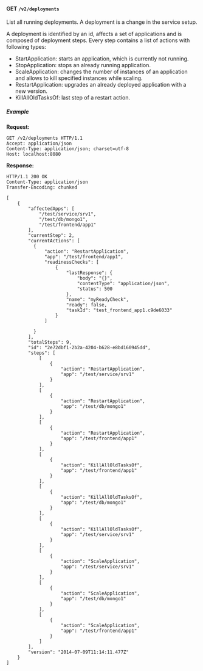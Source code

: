 #### GET `/v2/deployments`

List all running deployments.
A deployment is a change in the service setup.

A deployment is identified by an id, affects a set of applications and is composed of deployment steps.
Every step contains a list of actions with following types:

* StartApplication: starts an application, which is currently not running.
* StopApplication: stops an already running application. 
* ScaleApplication: changes the number of instances of an application and allows to kill specified instances while scaling.
* RestartApplication: upgrades an already deployed application with a new version.
* KillAllOldTasksOf: last step of a restart action.


##### Example

**Request:**

```http
GET /v2/deployments HTTP/1.1
Accept: application/json
Content-Type: application/json; charset=utf-8
Host: localhost:8080
```

**Response:**

```http
HTTP/1.1 200 OK
Content-Type: application/json
Transfer-Encoding: chunked

[
    {
        "affectedApps": [
            "/test/service/srv1", 
            "/test/db/mongo1", 
            "/test/frontend/app1"
        ], 
        "currentStep": 2,
        "currentActions": [
          {
              "action": "RestartApplication", 
              "app": "/test/frontend/app1",
              "readinessChecks": [
                  {
                      "lastResponse": {
                          "body": "{}", 
                          "contentType": "application/json", 
                          "status": 500
                      }, 
                      "name": "myReadyCheck", 
                      "ready": false, 
                      "taskId": "test_frontend_app1.c9de6033"
                  }
              ]

          }
        ],
        "totalSteps": 9,
        "id": "2e72dbf1-2b2a-4204-b628-e8bd160945dd", 
        "steps": [
            [
                {
                    "action": "RestartApplication", 
                    "app": "/test/service/srv1"
                }
            ], 
            [
                {
                    "action": "RestartApplication", 
                    "app": "/test/db/mongo1"
                }
            ], 
            [
                {
                    "action": "RestartApplication", 
                    "app": "/test/frontend/app1"
                }
            ], 
            [
                {
                    "action": "KillAllOldTasksOf", 
                    "app": "/test/frontend/app1"
                }
            ], 
            [
                {
                    "action": "KillAllOldTasksOf", 
                    "app": "/test/db/mongo1"
                }
            ], 
            [
                {
                    "action": "KillAllOldTasksOf", 
                    "app": "/test/service/srv1"
                }
            ], 
            [
                {
                    "action": "ScaleApplication", 
                    "app": "/test/service/srv1"
                }
            ], 
            [
                {
                    "action": "ScaleApplication", 
                    "app": "/test/db/mongo1"
                }
            ], 
            [
                {
                    "action": "ScaleApplication", 
                    "app": "/test/frontend/app1"
                }
            ]
        ], 
        "version": "2014-07-09T11:14:11.477Z"
    }
]
```


